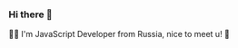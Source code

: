 ### Hi there 👋

🧛🏻 I'm JavaScript Developer from Russia, nice to meet u! 🧙


<!-- верну статистику когда гитхаб будет активнее -->

<!-- ### 📈 GitHub Stats
  <img width="350px" align="left" src="https://github-readme-stats.vercel.app/api?username=gftx&theme=material-palenight&show_icons=true" />
 -->
